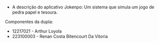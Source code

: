 - A descrição do aplicativo Jokenpo: Um sistema que simula um jogo de pedra papel e tesoura.

Componentes da dupla:
  - 12217021 - Arthur Loyola
  - 223100003 - Renan Costa Bitencourt Da Vitoria

